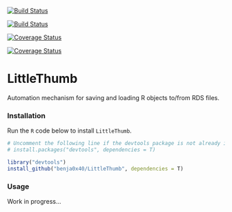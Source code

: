[![Build Status](https://travis-ci.org/benja0x40/LittleThumb.svg?branch=master)](https://travis-ci.org/benja0x40/LittleThumb)

[![Build Status](https://travis-ci.com/benja0x40/LittleThumb.svg?branch=master)](https://travis-ci.com/benja0x40/LittleThumb)

[![Coverage Status](https://img.shields.io/codecov/c/github/benja0x40/LittleThumb/master.svg)](https://codecov.io/github/benja0x40/LittleThumb?branch=master)

[![Coverage Status](https://codecov.io/gh/benja0x40/LittleThumb/branch/master/graph/badge.svg)](https://codecov.io/gh/benja0x40/LittleThumb)

LittleThumb
================================================================================

Automation mechanism for saving and loading R objects to/from RDS files.

### <a name="install"></a>Installation

Run the `R` code below to install `LittleThumb`.

```R
# Uncomment the following line if the devtools package is not already installed
# install.packages("devtools", dependencies = T)

library("devtools")
install_github("benja0x40/LittleThumb", dependencies = T)
```

### <a name="usage"></a>Usage

Work in progress...
